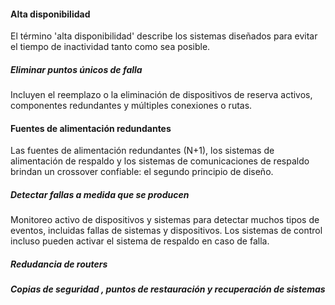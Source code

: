 #### Alta disponibilidad

El término 'alta disponibilidad' describe los sistemas diseñados para evitar el tiempo de inactividad tanto como sea posible.

##### Eliminar puntos únicos de falla
Incluyen el reemplazo o la eliminación de dispositivos de reserva activos, componentes redundantes y múltiples conexiones o rutas.

#### Fuentes de alimentación redundantes
Las fuentes de alimentación redundantes (N+1), los sistemas de alimentación de respaldo y los sistemas de comunicaciones de respaldo brindan un crossover confiable: el segundo principio de diseño.

##### Detectar fallas a medida que se producen
Monitoreo activo de dispositivos y sistemas para detectar muchos tipos de eventos, incluidas fallas de sistemas y dispositivos. Los sistemas de control incluso pueden activar el sistema de respaldo en caso de falla.

##### Redudancia de routers

##### Copias de seguridad , puntos de restauración y recuperación de sistemas

